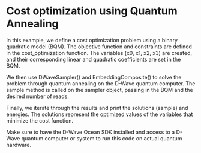 # Cost optimization using Quantum Annealing

In this example, we define a cost optimization problem using a binary quadratic model (BQM). The objective function and constraints are defined in the cost_optimization function. The variables (x0, x1, x2, x3) are created, and their corresponding linear and quadratic coefficients are set in the BQM.

We then use DWaveSampler() and EmbeddingComposite() to solve the problem through quantum annealing on the D-Wave quantum computer. The sample method is called on the sampler object, passing in the BQM and the desired number of reads.

Finally, we iterate through the results and print the solutions (sample) and energies. The solutions represent the optimized values of the variables that minimize the cost function.

Make sure to have the D-Wave Ocean SDK installed and access to a D-Wave quantum computer or system to run this code on actual quantum hardware.
